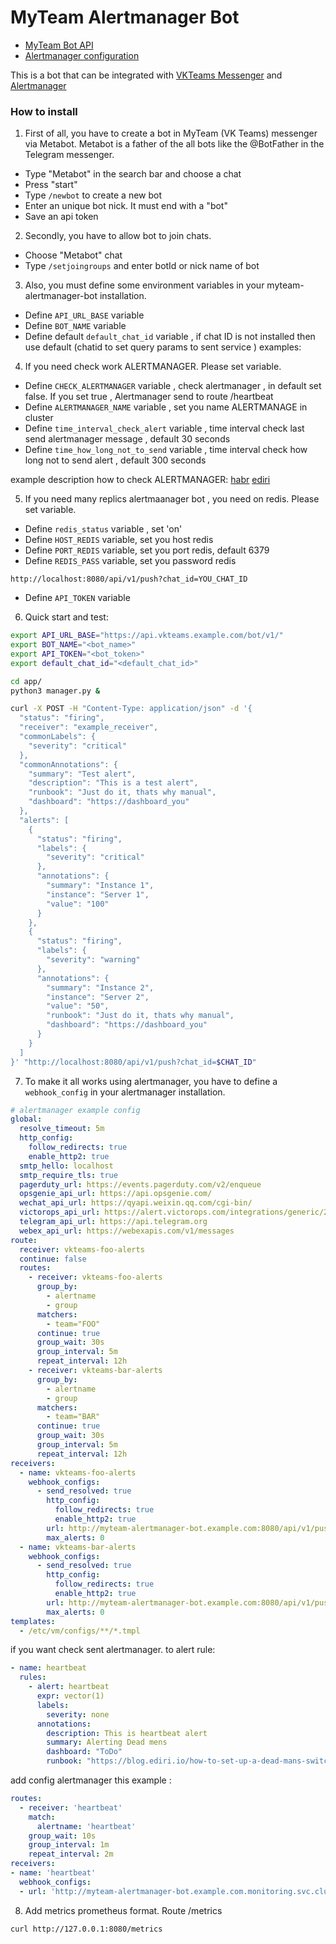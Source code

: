 # MyTeam Alertmanager Bot

- [MyTeam Bot API](https://myteam.mail.ru/botapi/tutorial/)
- [Alertmanager configuration](https://prometheus.io/docs/alerting/latest/configuration/)

This is a bot that can be integrated with [VKTeams Messenger](https://teams.vk.com/) and [Alertmanager](https://prometheus.io/docs/alerting/latest/alertmanager/)

### How to install

1. First of all, you have to create a bot in MyTeam (VK Teams) messenger via Metabot. Metabot is a father of the all bots like the @BotFather in the Telegram messenger.
- Type "Metabot" in the search bar and choose a chat
- Press "start"
- Type `/newbot` to create a new bot
- Enter an unique bot nick. It must end with a "bot"
- Save an api token

2. Secondly, you have to allow bot to join chats.
- Choose "Metabot" chat
- Type `/setjoingroups` and enter botId or nick name of bot

3. Also, you must define some environment variables in your myteam-alertmanager-bot installation.
- Define `API_URL_BASE` variable
- Define `BOT_NAME` variable
- Define default `default_chat_id` variable , if chat ID is not installed then use default (chatid to set query params to sent service ) examples:


4. If you need check  work ALERTMANAGER. Please set  variable. 
- Define `CHECK_ALERTMANAGER` variable , check alertmanager , in default set false. If you set true , Alertmanager send to route /heartbeat
- Define `ALERTMANAGER_NAME` variable , set you name ALERTMANAGE in cluster
- Define `time_interval_check_alert`  variable ,  time interval check last send alertmanager message , default 30 seconds
- Define `time_how_long_not_to_send`  variable ,  time interval check how long not to send alert , default 300 seconds

example description how to check ALERTMANAGER:
[habr](https://habr.com/ru/companies/otus/articles/654867/)
[ediri](https://blog.ediri.io/how-to-set-up-a-dead-mans-switch-in-prometheus)

5. If you need many replics alertmaanager bot , you need on redis. Please set  variable.
- Define `redis_status` variable , set 'on'
- Define `HOST_REDIS` variable, set you host redis 
- Define `PORT_REDIS` variable, set you port redis, default 6379 
- Define `REDIS_PASS` variable, set you password redis 

```
http://localhost:8080/api/v1/push?chat_id=YOU_CHAT_ID
```  
  
- Define `API_TOKEN` variable

6. Quick start and test:

```bash
export API_URL_BASE="https://api.vkteams.example.com/bot/v1/"
export BOT_NAME="<bot_name>"
export API_TOKEN="<bot_token>"
export default_chat_id="<default_chat_id>"

cd app/
python3 manager.py &

curl -X POST -H "Content-Type: application/json" -d '{
  "status": "firing",
  "receiver": "example_receiver",
  "commonLabels": {
    "severity": "critical"
  },
  "commonAnnotations": {
    "summary": "Test alert",
    "description": "This is a test alert",
    "runbook": "Just do it, thats why manual", 
    "dashboard": "https://dashboard_you"
  },
  "alerts": [
    {
      "status": "firing",
      "labels": {
        "severity": "critical"
      },
      "annotations": {
        "summary": "Instance 1",
        "instance": "Server 1",
        "value": "100"
      }
    },
    {
      "status": "firing",
      "labels": {
        "severity": "warning"
      },
      "annotations": {
        "summary": "Instance 2",
        "instance": "Server 2",
        "value": "50",
        "runbook": "Just do it, thats why manual",
        "dashboard": "https://dashboard_you"
      }
    }
  ]
}' "http://localhost:8080/api/v1/push?chat_id=$CHAT_ID"
```
7. To make it all works using alertmanager, you have to define a `webhook_config` in your alertmanager installation.
```yaml
# alertmanager example config
global:
  resolve_timeout: 5m
  http_config:
    follow_redirects: true
    enable_http2: true
  smtp_hello: localhost
  smtp_require_tls: true
  pagerduty_url: https://events.pagerduty.com/v2/enqueue
  opsgenie_api_url: https://api.opsgenie.com/
  wechat_api_url: https://qyapi.weixin.qq.com/cgi-bin/
  victorops_api_url: https://alert.victorops.com/integrations/generic/20131114/alert/
  telegram_api_url: https://api.telegram.org
  webex_api_url: https://webexapis.com/v1/messages
route:
  receiver: vkteams-foo-alerts
  continue: false
  routes:
    - receiver: vkteams-foo-alerts
      group_by:
        - alertname
        - group
      matchers:
        - team="FOO"
      continue: true
      group_wait: 30s
      group_interval: 5m
      repeat_interval: 12h
    - receiver: vkteams-bar-alerts
      group_by:
        - alertname
        - group
      matchers:
        - team="BAR"
      continue: true
      group_wait: 30s
      group_interval: 5m
      repeat_interval: 12h
receivers:
  - name: vkteams-foo-alerts
    webhook_configs:
      - send_resolved: true
        http_config:
          follow_redirects: true
          enable_http2: true
        url: http://myteam-alertmanager-bot.example.com:8080/api/v1/push?chat_id=$CHAT_ID
        max_alerts: 0
  - name: vkteams-bar-alerts
    webhook_configs:
      - send_resolved: true
        http_config:
          follow_redirects: true
          enable_http2: true
        url: http://myteam-alertmanager-bot.example.com:8080/api/v1/push?chat_id=$CHAT_ID
        max_alerts: 0
templates:
  - /etc/vm/configs/**/*.tmpl
```

if you want check sent alertmanager. to alert rule:

```yaml
- name: heartbeat
  rules:
    - alert: heartbeat
      expr: vector(1)
      labels:
        severity: none
      annotations:
        description: This is heartbeat alert
        summary: Alerting Dead mens  
        dashboard: "ToDo"
        runbook: "https://blog.ediri.io/how-to-set-up-a-dead-mans-switch-in-prometheus"
```

add config alertmanager this example :
```yaml
routes:
  - receiver: 'heartbeat'
    match:
      alertname: 'heartbeat'
    group_wait: 10s
    group_interval: 1m
    repeat_interval: 2m  
receivers:
- name: 'heartbeat'
  webhook_configs:
  - url: 'http://myteam-alertmanager-bot.example.com.monitoring.svc.cluster.local:8080/heartbeat'    
```

8. Add metrics prometheus format. Route /metrics
```
curl http://127.0.0.1:8080/metrics
```